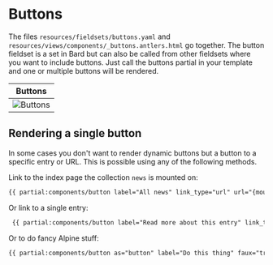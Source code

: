 # Buttons

The files `resources/fieldsets/buttons.yaml` and `resources/views/components/_buttons.antlers.html` go together. The button fieldset is a set in Bard but can also be called from other fieldsets where you want to include buttons. Just call the buttons partial in your template and one or multiple buttons will be rendered.

| Buttons |
|---|
| ![Buttons](/visuals/screenshots/button.png) |

## Rendering a single button

In some cases you don't want to render dynamic buttons but a button to a specific entry or URL. This is possible using any of the following methods.

Link to the index page the collection `news` is mounted on:
```html
{{ partial:components/button label="All news" link_type="url" url="{mount_url:news}" }}
```

Or link to a single entry:
```html
 {{ partial:components/button label="Read more about this entry" link_type="entry" :entry="entry" }}
```

Or to do fancy Alpine stuff:
```html
{{ partial:components/button as="button" label="Do this thing" faux="true" inverted="true" attribute="x-data @click.prevent='$dispatch(\"my-event\")'" }}
```
